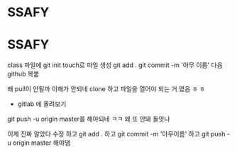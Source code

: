 # SSAFY
# SSAFY

class 파일에 git init
touch로 파일 생성
git add . 
git commit -m '아무 이름'
다음 github 복붙

왜 pull이 안될까 이해가 안되네
clone 하고 파일을 열어야 되는 거 였음 ㅎ ㅎ

- gitlab 에 올려보기

git push -u origin master를 해야되네 ㅋㅋ
왜 또 안돼 돌앗나

이제 진짜 알았다
수정 하고
 git add . 하고
 git commit -m '아무이름' 하고
 git push -u origin master 해야댐

